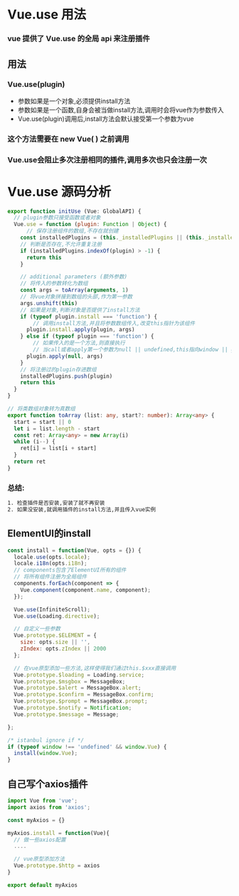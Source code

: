 # Vue.use 用法

### vue 提供了 Vue.use 的全局 api 来注册插件

## 用法

### Vue.use(plugin)

+ 参数如果是一个对象,必须提供install方法
+ 参数如果是一个函数,自身会被当做install方法,调用时会将vue作为参数传入
+ Vue.use(plugin)调用后,install方法会默认接受第一个参数为vue

### 这个方法需要在 new Vue( ) 之前调用

### Vue.use会阻止多次注册相同的插件,调用多次也只会注册一次

# Vue.use 源码分析

```javascript
export function initUse (Vue: GlobalAPI) {
  // plugin参数只接受函数或者对象
  Vue.use = function (plugin: Function | Object) {
      // 保存注册组件的数组,不存在就创建
    const installedPlugins = (this._installedPlugins || (this._installedPlugins = []))
    // 判断是否存在,不允许重复注册
    if (installedPlugins.indexOf(plugin) > -1) {
      return this
    }

    // additional parameters (额外参数)
    // 将传入的参数转化为数组
    const args = toArray(arguments, 1)
    // 将vue对象拼接到数组的头部,作为第一参数
    args.unshift(this)
    // 如果是对象,判断对象是否提供了install方法
    if (typeof plugin.install === 'function') {
        // 调用install方法,并且将参数数组传入,改变this指针为该组件
      plugin.install.apply(plugin, args)
    } else if (typeof plugin === 'function') {
        // 如果传入的是一个方法,则直接执行
        // 当call或者apply第一个参数为null || undefined,this指向window || global
      plugin.apply(null, args)
    }
    // 将注册过的plugin存进数组
    installedPlugins.push(plugin)
    return this
  }
}
```

```typescript
// 将类数组对象转为真数组
export function toArray (list: any, start?: number): Array<any> {
  start = start || 0
  let i = list.length - start
  const ret: Array<any> = new Array(i)
  while (i--) {
    ret[i] = list[i + start]
  }
  return ret
}
```

### 总结:

```txt
1. 检查插件是否安装,安装了就不再安装
2. 如果没安装,就调用插件的install方法,并且传入vue实例
```

## ElementUI的install

```javascript
const install = function(Vue, opts = {}) {
  locale.use(opts.locale);
  locale.i18n(opts.i18n);
  // components包含了ElementUI所有的组件
  // 将所有组件注册为全局组件
  components.forEach(component => {
    Vue.component(component.name, component);
  });

  Vue.use(InfiniteScroll);
  Vue.use(Loading.directive);

  // 自定义一些参数
  Vue.prototype.$ELEMENT = {
    size: opts.size || '',
    zIndex: opts.zIndex || 2000
  };

  // 在vue原型添加一些方法,这样使得我们通过this.$xxx直接调用
  Vue.prototype.$loading = Loading.service;
  Vue.prototype.$msgbox = MessageBox;
  Vue.prototype.$alert = MessageBox.alert;
  Vue.prototype.$confirm = MessageBox.confirm;
  Vue.prototype.$prompt = MessageBox.prompt;
  Vue.prototype.$notify = Notification;
  Vue.prototype.$message = Message;

};

/* istanbul ignore if */
if (typeof window !== 'undefined' && window.Vue) {
  install(window.Vue);
}
```

## 自己写个axios插件

```javascript
import Vue from 'vue';
import axios from 'axios';

const myAxios = {}

myAxios.install = function(Vue){
  // 做一些axios配置
  ....

  // vue原型添加方法
  Vue.prototype.$http = axios
}

export default myAxios
```